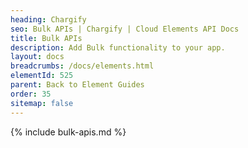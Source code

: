 ```yaml
---
heading: Chargify
seo: Bulk APIs | Chargify | Cloud Elements API Docs
title: Bulk APIs
description: Add Bulk functionality to your app.
layout: docs
breadcrumbs: /docs/elements.html
elementId: 525
parent: Back to Element Guides
order: 35
sitemap: false
---
```


{% include bulk-apis.md %}

